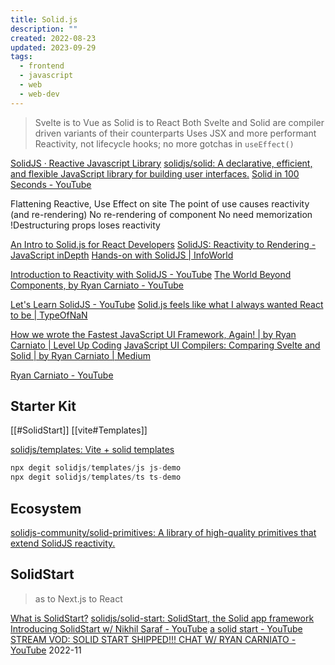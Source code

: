 ```yaml
---
title: Solid.js
description: ""
created: 2022-08-23
updated: 2023-09-29
tags:
  - frontend
  - javascript
  - web
  - web-dev
---
```


> Svelte is to Vue as Solid is to React
> Both Svelte and Solid are compiler driven variants of their counterparts
> Uses JSX and more performant
> Reactivity, not lifecycle hooks; no more gotchas in `useEffect()`

[SolidJS · Reactive Javascript Library](https://www.solidjs.com/)
[solidjs/solid: A declarative, efficient, and flexible JavaScript library for building user interfaces.](https://github.com/solidjs/solid)
[Solid in 100 Seconds - YouTube](https://www.youtube.com/watch?v=hw3Bx5vxKl0)

Flattening
Reactive, Use Effect on site
The point of use causes reactivity (and re-rendering)
No re-rendering of component
No need memorization
!Destructuring props loses reactivity

[An Intro to Solid.js for React Developers](https://non-traditional.dev/an-intro-to-solidjs-for-react-developers)
[SolidJS: Reactivity to Rendering - JavaScript inDepth](https://indepth.dev/posts/1289/solidjs-reactivity-to-rendering)
[Hands-on with SolidJS | InfoWorld](https://www.infoworld.com/article/3643331/hands-on-with-the-solid-javascript-framework.html)

[Introduction to Reactivity with SolidJS - YouTube](https://www.youtube.com/watch?v=J70HXl1KhWE)
[The World Beyond Components, by Ryan Carniato - YouTube](https://www.youtube.com/watch?v=-CrsHsBZFg4)

[Let's Learn SolidJS - YouTube](https://www.youtube.com/watch?v=ZZ-a7B761Ds)
[Solid.js feels like what I always wanted React to be | TypeOfNaN](https://typeofnan.dev/solid-js-feels-like-what-i-always-wanted-react-to-be/)

[How we wrote the Fastest JavaScript UI Framework, Again! | by Ryan Carniato | Level Up Coding](https://levelup.gitconnected.com/how-we-wrote-the-fastest-javascript-ui-framework-again-db097ddd99b6)
[JavaScript UI Compilers: Comparing Svelte and Solid | by Ryan Carniato | Medium](https://ryansolid.medium.com/javascript-ui-compilers-comparing-svelte-and-solid-cbcba2120cea)

[Ryan Carniato - YouTube](https://www.youtube.com/c/RyanCarniato9)

## Starter Kit

[[#SolidStart]]
[[vite#Templates]]

[solidjs/templates: Vite + solid templates](https://github.com/solidjs/templates)

```js
npx degit solidjs/templates/js js-demo
npx degit solidjs/templates/ts ts-demo
```

## Ecosystem

[solidjs-community/solid-primitives: A library of high-quality primitives that extend SolidJS reactivity.](https://github.com/solidjs-community/solid-primitives)

## SolidStart

> as to Next.js to React

[What is SolidStart?](https://start.solidjs.com/getting-started/what-is-solidstart)
[solidjs/solid-start: SolidStart, the Solid app framework](https://github.com/solidjs/solid-start)
[Introducing SolidStart w/ Nikhil Saraf - YouTube](https://www.youtube.com/watch?v=eAwuPvRXNdY)
[a solid start - YouTube](https://www.youtube.com/watch?v=DVWu2b7mvFg)
[STREAM VOD: SOLID START SHIPPED!!! CHAT W/ RYAN CARNIATO - YouTube](https://www.youtube.com/watch?v=hSECorasSK8) 2022-11
